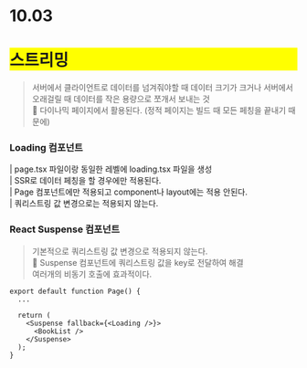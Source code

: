# 10.03

# <div style="background-color: yellow;">스트리밍</div>

> 서버에서 클라이언트로 데이터를 넘겨줘야할 때 데이터 크기가 크거나 서버에서 오래걸릴 때 데이터를 작은 용량으로 쪼개서 보내는 것 <br/>
> 📌 다이나믹 페이지에서 활용된다. (정적 페이지는 빌드 때 모든 페칭을 끝내기 때문에)

### Loading 컴포넌트

| page.tsx 파일이랑 동일한 레벨에 loading.tsx 파일을 생성 <br/>
| SSR로 데이터 페칭을 할 경우에만 적용된다. <br/>
| Page 컴포넌트에만 적용되고 component나 layout에는 적용 안된다. <br/>
| 쿼리스트링 값 변경으로는 적용되지 않는다.

### React Suspense 컴포넌트

> 기본적으로 쿼리스트링 값 변경으로 적용되지 않는다. <br/>
> 📌 Suspense 컴포넌트에 쿼리스트링 값을 key로 전달하여 해결 <br/>
> 여러개의 비동기 호출에 효과적이다.

```tsx
export default function Page() {
  ...

  return (
    <Suspense fallback={<Loading />}>
      <BookList />
    </Suspense>
  );
}
```

